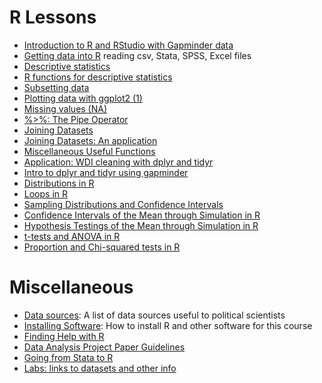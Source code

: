 # R Lessons

- [Introduction to R and RStudio with Gapminder data](/lessons/intro-to-r-with-gapminder.html)
- [Getting data into R](/lessons/getting-data-into-r.html) reading csv, Stata, SPSS, Excel files
- [Descriptive statistics](/lessons/descriptive_statistics.html)
- [R functions for descriptive statistics](/lessons/descriptive_stats_in_R.html)
- [Subsetting data](/lessons/subsetting.html)
- [Plotting data with ggplot2 (1)](/lessons/ggplot-1.html)
- [Missing values (NA)](/lessons/missing_values.html)
- [%>%: The Pipe Operator](/lessons/pipe.html)
- [Joining Datasets ](/lessons/merging.html)
- [Joining Datasets: An application](/lessons/merging_application.html)
- [Miscellaneous Useful Functions](/lessons/data_manipulation_utility_functions.html)
- [Application: WDI cleaning with dplyr and tidyr](/lessons/wdi.html)
- [Intro to dplyr and tidyr using gapminder](/lessons/gapminder_intro_to_dplyr_tidyr.html)
- [Distributions in R](/lessons/distributions.html)
- [Loops in R](/lessons/loops.html)
- [Sampling Distributions and Confidence Intervals](/lessons/Sampling_Distributions.html)
- [Confidence Intervals of the Mean through Simulation in R](/lessons/Confidence_Intervals.html)
- [Hypothesis Testings of the Mean through Simulation in R](/lessons/Hypothesis_Tests.html)
- [t-tests and ANOVA in R](/lessons/numerical_inference_in_R.html)
- [Proportion and Chi-squared tests in R](/lessons/categorical_inference_in_R.html)

# Miscellaneous

- [Data sources](data/): A list of data sources useful to political scientists
- [Installing Software](install/): How to install R and other software for this course
- [Finding Help with R](getting_help_with_r/)
- [Data Analysis Project Paper Guidelines](data_analysis_project_paper_guidelines/)
- [Going from Stata to R](stata_to_r/)
- [Labs: links to datasets and other info](https://docs.google.com/document/d/1Um8_q0Xi30RknaoZf24wLSa_7QyBmtxwlvfCqFOHCrU/edit?usp=sharing)
